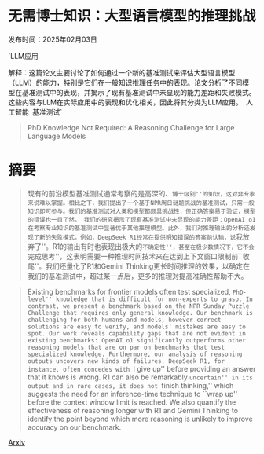 # 无需博士知识：大型语言模型的推理挑战

发布时间：2025年02月03日

`LLM应用

解释：这篇论文主要讨论了如何通过一个新的基准测试来评估大型语言模型（LLM）的能力，特别是它们在一般知识推理任务中的表现。论文分析了不同模型在基准测试中的表现，并揭示了现有基准测试中未显现的能力差距和失败模式。这些内容与LLM在实际应用中的表现和优化相关，因此将其分类为LLM应用。` `人工智能` `基准测试`

> PhD Knowledge Not Required: A Reasoning Challenge for Large Language Models

# 摘要

> 现有的前沿模型基准测试通常考察的是高深的、``博士级别''的知识，这对非专家来说难以掌握。相比之下，我们提出了一个基于NPR周日谜题挑战的基准测试，只需一般知识即可参与。我们的基准测试对人类和模型都颇具挑战性，但正确答案易于验证，模型的错误也一目了然。
    我们的研究揭示了现有基准测试中未显现的能力差距：OpenAI o1在考察专业知识的基准测试中显著优于其他推理模型。此外，我们对推理输出的分析还发现了新的失败模式。例如，DeepSeek R1经常在提供明知错误的答案前认输，说``我放弃了''。R1的输出有时也表现出极大的``不确定性''，甚至在极少数情况下，它不会``完成思考''，这表明需要一种推理时间技术来在达到上下文窗口限制前``收尾''。我们还量化了R1和Gemini Thinking更长时间推理的效果，以确定在我们的基准测试中，超过某一点后，更多的推理对提高准确性帮助不大。

> Existing benchmarks for frontier models often test specialized, ``PhD-level'' knowledge that is difficult for non-experts to grasp. In contrast, we present a benchmark based on the NPR Sunday Puzzle Challenge that requires only general knowledge. Our benchmark is challenging for both humans and models, however correct solutions are easy to verify, and models' mistakes are easy to spot.
  Our work reveals capability gaps that are not evident in existing benchmarks: OpenAI o1 significantly outperforms other reasoning models that are on par on benchmarks that test specialized knowledge. Furthermore, our analysis of reasoning outputs uncovers new kinds of failures. DeepSeek R1, for instance, often concedes with ``I give up'' before providing an answer that it knows is wrong. R1 can also be remarkably ``uncertain'' in its output and in rare cases, it does not ``finish thinking,'' which suggests the need for an inference-time technique to ``wrap up'' before the context window limit is reached. We also quantify the effectiveness of reasoning longer with R1 and Gemini Thinking to identify the point beyond which more reasoning is unlikely to improve accuracy on our benchmark.

[Arxiv](https://arxiv.org/abs/2502.01584)
